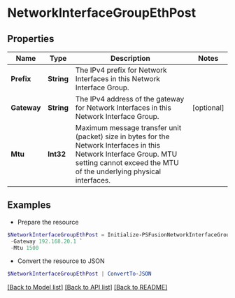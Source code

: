 # NetworkInterfaceGroupEthPost
## Properties

Name | Type | Description | Notes
------------ | ------------- | ------------- | -------------
**Prefix** | **String** | The IPv4 prefix for Network Interfaces in this Network Interface Group. | 
**Gateway** | **String** | The IPv4 address of the gateway for Network Interfaces in this Network Interface Group. | [optional] 
**Mtu** | **Int32** | Maximum message transfer unit (packet) size in bytes for the Network Interfaces in this Network Interface Group. MTU setting cannot exceed the MTU of the underlying physical interfaces. | 

## Examples

- Prepare the resource
```powershell
$NetworkInterfaceGroupEthPost = Initialize-PSFusionNetworkInterfaceGroupEthPost  -Prefix 192.168.20.0/24 `
 -Gateway 192.168.20.1 `
 -Mtu 1500
```

- Convert the resource to JSON
```powershell
$NetworkInterfaceGroupEthPost | ConvertTo-JSON
```

[[Back to Model list]](../README.md#documentation-for-models) [[Back to API list]](../README.md#documentation-for-api-endpoints) [[Back to README]](../README.md)

